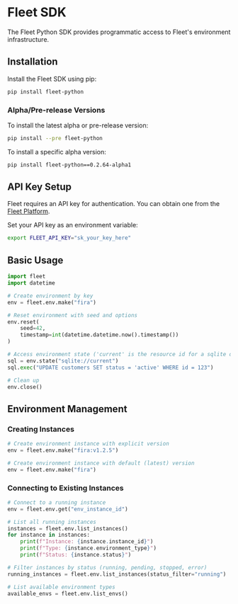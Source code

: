 # Fleet SDK

The Fleet Python SDK provides programmatic access to Fleet's environment infrastructure.

## Installation

Install the Fleet SDK using pip:

```bash
pip install fleet-python
```

### Alpha/Pre-release Versions

To install the latest alpha or pre-release version:

```bash
pip install --pre fleet-python
```

To install a specific alpha version:

```bash
pip install fleet-python==0.2.64-alpha1
```

## API Key Setup

Fleet requires an API key for authentication. You can obtain one from the [Fleet Platform](https://fleetai.com/dashboard/api-keys).

Set your API key as an environment variable:

```bash
export FLEET_API_KEY="sk_your_key_here"
```

## Basic Usage

```python
import fleet
import datetime

# Create environment by key
env = fleet.env.make("fira")

# Reset environment with seed and options
env.reset(
    seed=42,
    timestamp=int(datetime.datetime.now().timestamp())
)

# Access environment state ('current' is the resource id for a sqlite database)
sql = env.state("sqlite://current")
sql.exec("UPDATE customers SET status = 'active' WHERE id = 123")

# Clean up
env.close()
```

## Environment Management

### Creating Instances

```python
# Create environment instance with explicit version
env = fleet.env.make("fira:v1.2.5")

# Create environment instance with default (latest) version
env = fleet.env.make("fira")

```

### Connecting to Existing Instances

```python
# Connect to a running instance
env = fleet.env.get("env_instance_id")

# List all running instances
instances = fleet.env.list_instances()
for instance in instances:
    print(f"Instance: {instance.instance_id}")
    print(f"Type: {instance.environment_type}")
    print(f"Status: {instance.status}")

# Filter instances by status (running, pending, stopped, error)
running_instances = fleet.env.list_instances(status_filter="running")

# List available environment types
available_envs = fleet.env.list_envs()
```
